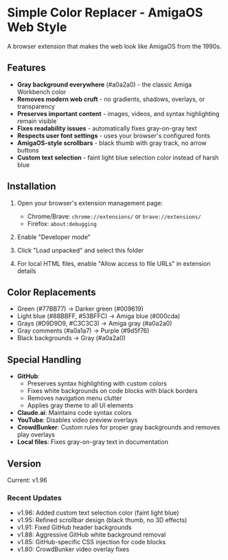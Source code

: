 # Simple Color Replacer - AmigaOS Web Style

A browser extension that makes the web look like AmigaOS from the 1990s.

## Features

- **Gray background everywhere** (#a0a2a0) - the classic Amiga Workbench color
- **Removes modern web cruft** - no gradients, shadows, overlays, or transparency
- **Preserves important content** - images, videos, and syntax highlighting remain visible
- **Fixes readability issues** - automatically fixes gray-on-gray text
- **Respects user font settings** - uses your browser's configured fonts
- **AmigaOS-style scrollbars** - black thumb with gray track, no arrow buttons
- **Custom text selection** - faint light blue selection color instead of harsh blue

## Installation

1. Open your browser's extension management page:
   - Chrome/Brave: `chrome://extensions/` or `brave://extensions/`
   - Firefox: `about:debugging`

2. Enable "Developer mode"

3. Click "Load unpacked" and select this folder

4. For local HTML files, enable "Allow access to file URLs" in extension details

## Color Replacements

- Green (#77BB77) → Darker green (#009619)
- Light blue (#88BBFF, #53BFFC) → Amiga blue (#000cda)
- Grays (#D9D9D9, #C3C3C3) → Amiga gray (#a0a2a0)
- Gray comments (#a0a1a7) → Purple (#9d5f76)
- Black backgrounds → Gray (#a0a2a0)

## Special Handling

- **GitHub**: 
  - Preserves syntax highlighting with custom colors
  - Fixes white backgrounds on code blocks with black borders
  - Removes navigation menu clutter
  - Applies gray theme to all UI elements
- **Claude.ai**: Maintains code syntax colors
- **YouTube**: Disables video preview overlays
- **CrowdBunker**: Custom rules for proper gray backgrounds and removes play overlays
- **Local files**: Fixes gray-on-gray text in documentation

## Version

Current: v1.96

### Recent Updates
- v1.96: Added custom text selection color (faint light blue)
- v1.95: Refined scrollbar design (black thumb, no 3D effects)
- v1.91: Fixed GitHub header backgrounds
- v1.88: Aggressive GitHub white background removal
- v1.85: GitHub-specific CSS injection for code blocks
- v1.80: CrowdBunker video overlay fixes